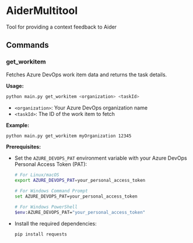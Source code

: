# AiderMultitool
Tool for providing a context feedback to Aider

## Commands

### get_workitem

Fetches Azure DevOps work item data and returns the task details.

**Usage:**
```bash
python main.py get_workitem <organization> <taskId>
```

- `<organization>`: Your Azure DevOps organization name
- `<taskId>`: The ID of the work item to fetch

**Example:**
```bash
python main.py get_workitem myOrganization 12345
```

**Prerequisites:**

- Set the `AZURE_DEVOPS_PAT` environment variable with your Azure DevOps Personal Access Token (PAT):

  ```bash
  # For Linux/macOS
  export AZURE_DEVOPS_PAT=your_personal_access_token

  # For Windows Command Prompt
  set AZURE_DEVOPS_PAT=your_personal_access_token

  # For Windows PowerShell
  $env:AZURE_DEVOPS_PAT="your_personal_access_token"
  ```

- Install the required dependencies:

  ```bash
  pip install requests
  ```
